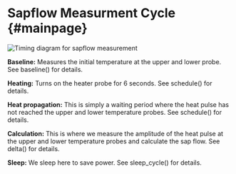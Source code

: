 Sapflow Measurment Cycle          {#mainpage}
==================

![Timing diagram for sapflow measurement](timing.png)

**Baseline:** Measures the initial temperature at the upper and lower probe. See baseline() for details.

**Heating:** Turns on the heater probe for 6 seconds. See schedule() for details.

**Heat propagation:** This is simply a waiting period where the heat pulse has not reached the upper and lower temperature probes. See schedule() for details.

**Calculation:** This is where we measure the amplitude of the heat pulse at the upper and lower temperature probes and calculate the sap flow. See delta() for details.

**Sleep:** We sleep here to save power. See sleep_cycle() for details.

